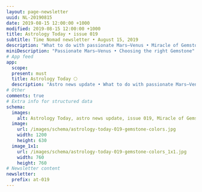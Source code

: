 ```yaml
---
layout: page-newsletter
uuid: NL-20190815
date: 2019-08-15 12:00:00 +1000
modified: 2019-08-15 12:00:00 +1000
title: Astrology Today • issue 019
subtitle: Time Nomad newsletter • August 15, 2019
description: "What to do with passionate Mars–Venus • Miracle of Gemstone colours • Preparing for the New Moon on perigee… read our regular astrological knowledge stories and news updates."
miniDescription: "Passionate Mars–Venus • Choosing the right Gemstone"
# App feed
app:
  scope: 
  present: must
  title: Astrology Today 🌕
  description: "Astro news update • What to do with passionate Mars–Venus • Miracle of Gemstone colours • Preparing for the New Moon on perigee"
# Other
comments: true
# Extra info for structured data
schema:
  images:
    alt: Astrology Today, astro news update, issue 019, Miracle of Gemstone colours
  image:
    url: /images/schema/astrology-today-019-gemstone-colors.jpg
    width: 1200
    height: 630
  image_1x1:
    url: /images/schema/astrology-today-019-gemstone-colors_1x1.jpg
    width: 760
    height: 760
# Newsletter content
newsletter:
  prefix: at-019
---
```

